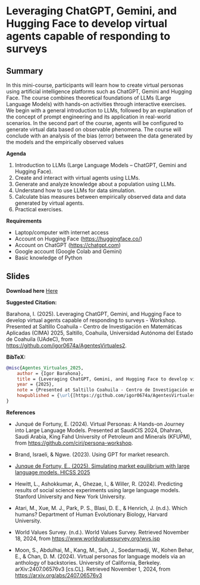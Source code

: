 # Leveraging ChatGPT, Gemini, and Hugging Face to develop virtual agents capable of responding to surveys

## Summary
In this mini-course, participants will learn how to create virtual personas using artificial intelligence platforms such as ChatGPT, Gemini and Hugging Face. The course combines theoretical foundations of LLMs (Large Language Models) with hands-on activities through interactive exercises. We begin with a general introduction to LLMs, followed by an explanation of the concept of prompt engineering and its application in real-world scenarios. In the second part of the course, agents will be configured to generate virtual data based on observable phenomena. The course will conclude with an analysis of the bias (error) between the data generated by the models and the empirically observed values

**Agenda**

1. Introduction to LLMs (Large Language Models – ChatGPT, Gemini and Hugging Face).
2. Create and interact with virtual agents using LLMs.
3. Generate and analyze knowledge about a population using LLMs.
4. Understand how to use LLMs for data simulation.
5. Calculate bias measures between empirically observed data and data generated by virtual agents.
6. Practical exercises.  

**Requirements**
* Laptop/computer with internet access 
* Account on Hugging Face (https://huggingface.co/)
* Account on ChatGPT (https://chatgpt.com)
* Google account (Google Colab and Gemini)
* Basic knowledge of Python

## Slides

**Download here** [Here](https://www.dropbox.com/scl/fi/8cxqie28edl005o41puth/02_Agentes_Virtuales_UAC_Aug2025.pptx?rlkey=5ey51lsuibgfsh9vqitvlc8r8&dl=0)

**Suggested Citation:**

Barahona, I. (2025). Leveraging ChatGPT, Gemini, and Hugging Face to develop virtual agents capable of responding to surveys - Workshop. Presented at Saltillo Coahuila - Centro de Investigación en Matemáticas Aplicadas (CIMA) 2025, Saltillo, Coahuila, Universidad Autónoma del Estado de Coahuila (UAdeC), from https://github.com/igor0674a/AgentesVirtuales2.


**BibTeX:**
```bibtex
@misc{Agentes_Virtuales_2025,
    author = {Igor Barahona},
    title = {Leveraging ChatGPT, Gemini, and Hugging Face to develop virtual agents capable of responding to surveys - Workshop},
    year = {2025},
    note = {Presented at Saltillo Coahuila - Centro de Investigación en Matemáticas (CIMA) 2025, Saltillo, Coahuila, Universidad Autónoma del Estado de Coahuila (UAdeC)},
    howpublished = {\url{[https://github.com/igor0674a/AgentesVirtuales2)}}
}
```

**References**

* Junqué de Fortuny, E. (2024). Virtual Personas: A Hands-on Journey into Large Language Models. Presented at SaudiCIS 2024, Dhahran, Saudi Arabia, King Fahd University of Petroleum and Minerals (KFUPM), from https://github.com/ciri/persona-workshop.

* Brand, Israeli, & Ngwe. (2023). Using GPT for market research. 

* [Junque de Fortuny, E.. (2025). Simulating market equilibrium with large language models. HICSS 2025](./demo-3/img/simulating-market-eq.pdf)

* Hewitt, L., Ashokkumar, A., Ghezae, I., & Willer, R. (2024). Predicting results of social science experiments using large language models. Stanford University and New York University.

* Atari, M., Xue, M. J., Park, P. S., Blasi, D. E., & Henrich, J. (n.d.). Which humans? Department of Human Evolutionary Biology, Harvard University.

* World Values Survey. (n.d.). World Values Survey. Retrieved November 18, 2024, from https://www.worldvaluessurvey.org/wvs.jsp

*  Moon, S., Abdulhai, M., Kang, M., Suh, J., Soedarmadji, W., Kohen Behar, E., & Chan, D. M. (2024). Virtual personas for language models via an anthology of backstories. University of California, Berkeley. arXiv:2407.06576v3 [cs.CL]. Retrieved November 1, 2024, from https://arxiv.org/abs/2407.06576v3
